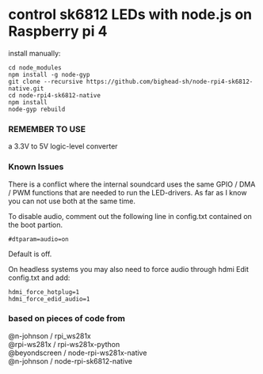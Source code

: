 # control sk6812 LEDs with node.js on Raspberry pi 4

install manually: 

```
cd node_modules
npm install -g node-gyp
git clone --recursive https://github.com/bighead-sh/node-rpi4-sk6812-native.git
cd node-rpi4-sk6812-native
npm install
node-gyp rebuild
```

### REMEMBER TO USE 

a 3.3V to 5V logic-level converter

### Known Issues

There is a conflict where the internal soundcard uses the same 
GPIO / DMA / PWM functions that are needed to run the LED-drivers. 
As far as I know you can not use both at the same time.

To disable audio, comment out the following line in config.txt contained on the boot partion.

```
#dtparam=audio=on
```

Default is off.


On headless systems you may also need to force audio through hdmi Edit config.txt and add:
```
hdmi_force_hotplug=1
hdmi_force_edid_audio=1
```




### based on pieces of code from
@n-johnson / rpi_ws281x <br>
@rpi-ws281x / rpi-ws281x-python <br>
@beyondscreen / node-rpi-ws281x-native <br>
@n-johnson / node-rpi-sk6812-native <br>